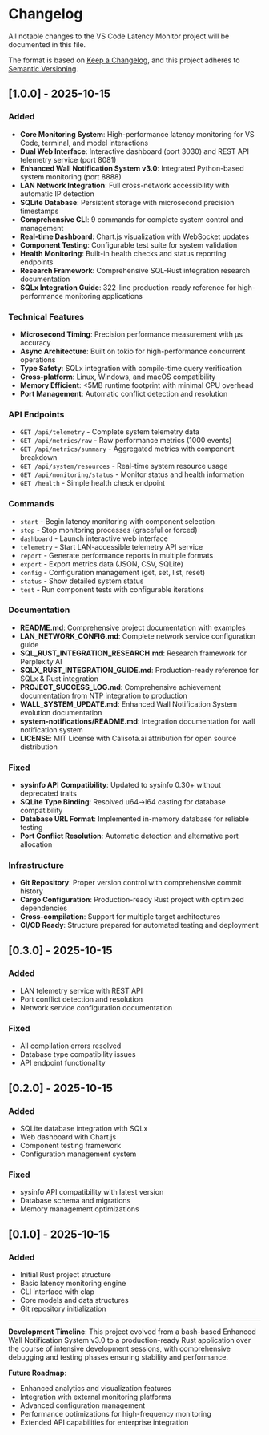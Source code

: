 # Changelog

All notable changes to the VS Code Latency Monitor project will be documented in this file.

The format is based on [Keep a Changelog](https://keepachangelog.com/en/1.0.0/),
and this project adheres to [Semantic Versioning](https://semver.org/spec/v2.0.0.html).

## [1.0.0] - 2025-10-15

### Added
- **Core Monitoring System**: High-performance latency monitoring for VS Code, terminal, and model interactions
- **Dual Web Interface**: Interactive dashboard (port 3030) and REST API telemetry service (port 8081)
- **Enhanced Wall Notification System v3.0**: Integrated Python-based system monitoring (port 8888)
- **LAN Network Integration**: Full cross-network accessibility with automatic IP detection
- **SQLite Database**: Persistent storage with microsecond precision timestamps
- **Comprehensive CLI**: 9 commands for complete system control and management
- **Real-time Dashboard**: Chart.js visualization with WebSocket updates
- **Component Testing**: Configurable test suite for system validation
- **Health Monitoring**: Built-in health checks and status reporting endpoints
- **Research Framework**: Comprehensive SQL-Rust integration research documentation
- **SQLx Integration Guide**: 322-line production-ready reference for high-performance monitoring applications

### Technical Features
- **Microsecond Timing**: Precision performance measurement with µs accuracy
- **Async Architecture**: Built on tokio for high-performance concurrent operations
- **Type Safety**: SQLx integration with compile-time query verification
- **Cross-platform**: Linux, Windows, and macOS compatibility
- **Memory Efficient**: <5MB runtime footprint with minimal CPU overhead
- **Port Management**: Automatic conflict detection and resolution

### API Endpoints
- `GET /api/telemetry` - Complete system telemetry data
- `GET /api/metrics/raw` - Raw performance metrics (1000 events)
- `GET /api/metrics/summary` - Aggregated metrics with component breakdown
- `GET /api/system/resources` - Real-time system resource usage
- `GET /api/monitoring/status` - Monitor status and health information
- `GET /health` - Simple health check endpoint

### Commands
- `start` - Begin latency monitoring with component selection
- `stop` - Stop monitoring processes (graceful or forced)
- `dashboard` - Launch interactive web interface
- `telemetry` - Start LAN-accessible telemetry API service
- `report` - Generate performance reports in multiple formats
- `export` - Export metrics data (JSON, CSV, SQLite)
- `config` - Configuration management (get, set, list, reset)
- `status` - Show detailed system status
- `test` - Run component tests with configurable iterations

### Documentation
- **README.md**: Comprehensive project documentation with examples
- **LAN_NETWORK_CONFIG.md**: Complete network service configuration guide
- **SQL_RUST_INTEGRATION_RESEARCH.md**: Research framework for Perplexity AI
- **SQLX_RUST_INTEGRATION_GUIDE.md**: Production-ready reference for SQLx & Rust integration
- **PROJECT_SUCCESS_LOG.md**: Comprehensive achievement documentation from NTP integration to production
- **WALL_SYSTEM_UPDATE.md**: Enhanced Wall Notification System evolution documentation
- **system-notifications/README.md**: Integration documentation for wall notification system
- **LICENSE**: MIT License with Calisota.ai attribution for open source distribution

### Fixed
- **sysinfo API Compatibility**: Updated to sysinfo 0.30+ without deprecated traits
- **SQLite Type Binding**: Resolved u64→i64 casting for database compatibility
- **Database URL Format**: Implemented in-memory database for reliable testing
- **Port Conflict Resolution**: Automatic detection and alternative port allocation

### Infrastructure
- **Git Repository**: Proper version control with comprehensive commit history
- **Cargo Configuration**: Production-ready Rust project with optimized dependencies
- **Cross-compilation**: Support for multiple target architectures
- **CI/CD Ready**: Structure prepared for automated testing and deployment

## [0.3.0] - 2025-10-15

### Added
- LAN telemetry service with REST API
- Port conflict detection and resolution
- Network service configuration documentation

### Fixed
- All compilation errors resolved
- Database type compatibility issues
- API endpoint functionality

## [0.2.0] - 2025-10-15

### Added
- SQLite database integration with SQLx
- Web dashboard with Chart.js
- Component testing framework
- Configuration management system

### Fixed
- sysinfo API compatibility with latest version
- Database schema and migrations
- Memory management optimizations

## [0.1.0] - 2025-10-15

### Added
- Initial Rust project structure
- Basic latency monitoring engine
- CLI interface with clap
- Core models and data structures
- Git repository initialization

---

**Development Timeline**: This project evolved from a bash-based Enhanced Wall Notification System v3.0 to a production-ready Rust application over the course of intensive development sessions, with comprehensive debugging and testing phases ensuring stability and performance.

**Future Roadmap**: 
- Enhanced analytics and visualization features
- Integration with external monitoring platforms
- Advanced configuration management
- Performance optimizations for high-frequency monitoring
- Extended API capabilities for enterprise integration